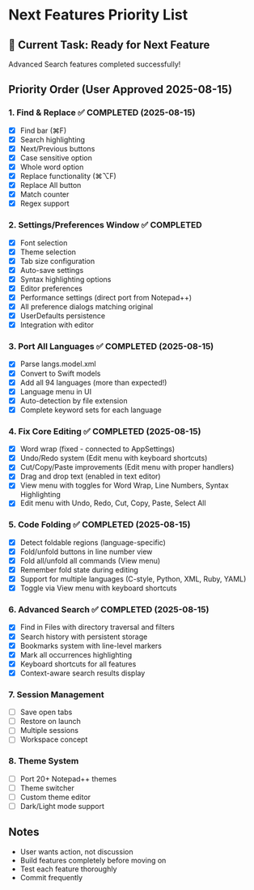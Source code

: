 # Next Features Priority List

## 🎯 Current Task: Ready for Next Feature
Advanced Search features completed successfully!

## Priority Order (User Approved 2025-08-15)

### 1. Find & Replace ✅ COMPLETED (2025-08-15)
- [x] Find bar (⌘F)
- [x] Search highlighting
- [x] Next/Previous buttons
- [x] Case sensitive option
- [x] Whole word option
- [x] Replace functionality (⌘⌥F)
- [x] Replace All button
- [x] Match counter
- [x] Regex support

### 2. Settings/Preferences Window ✅ COMPLETED
- [x] Font selection
- [x] Theme selection
- [x] Tab size configuration
- [x] Auto-save settings
- [x] Syntax highlighting options
- [x] Editor preferences
- [x] Performance settings (direct port from Notepad++)
- [x] All preference dialogs matching original
- [x] UserDefaults persistence
- [x] Integration with editor

### 3. Port All Languages ✅ COMPLETED (2025-08-15)
- [x] Parse langs.model.xml
- [x] Convert to Swift models
- [x] Add all 94 languages (more than expected!)
- [x] Language menu in UI
- [x] Auto-detection by file extension
- [x] Complete keyword sets for each language

### 4. Fix Core Editing ✅ COMPLETED (2025-08-15)
- [x] Word wrap (fixed - connected to AppSettings)
- [x] Undo/Redo system (Edit menu with keyboard shortcuts)
- [x] Cut/Copy/Paste improvements (Edit menu with proper handlers)
- [x] Drag and drop text (enabled in text editor)
- [x] View menu with toggles for Word Wrap, Line Numbers, Syntax Highlighting
- [x] Edit menu with Undo, Redo, Cut, Copy, Paste, Select All

### 5. Code Folding ✅ COMPLETED (2025-08-15)
- [x] Detect foldable regions (language-specific)
- [x] Fold/unfold buttons in line number view
- [x] Fold all/unfold all commands (View menu)
- [x] Remember fold state during editing
- [x] Support for multiple languages (C-style, Python, XML, Ruby, YAML)
- [x] Toggle via View menu with keyboard shortcuts

### 6. Advanced Search ✅ COMPLETED (2025-08-15)
- [x] Find in Files with directory traversal and filters
- [x] Search history with persistent storage
- [x] Bookmarks system with line-level markers
- [x] Mark all occurrences highlighting
- [x] Keyboard shortcuts for all features
- [x] Context-aware search results display

### 7. Session Management
- [ ] Save open tabs
- [ ] Restore on launch
- [ ] Multiple sessions
- [ ] Workspace concept

### 8. Theme System
- [ ] Port 20+ Notepad++ themes
- [ ] Theme switcher
- [ ] Custom theme editor
- [ ] Dark/Light mode support

## Notes
- User wants action, not discussion
- Build features completely before moving on
- Test each feature thoroughly
- Commit frequently